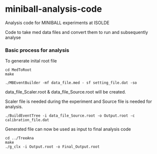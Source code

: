 # miniball-analysis-code
Analysis code for MINIBALL experiments at ISOLDE

Code to take med data files and convert them to run and subsequently analyse

### Basic process for analysis

To generate inital root file
```
cd MedToRoot
make

./MBEventBuilder -mf data_file.med - sf setting_file.dat -so
```
data_file_Scaler.root & data_file_Source.root will be created.

Scaler file is needed during the experiment and Source file is needed for analysis.

```
./BuildEventTree -i data_file_Source.root -o Output.root -c calibration_file.dat
```

Generated file can now be used as input to final analysis code

```
cd ../TreeAna
make
./g_clx -i Output.root -o Final_Output.root
```



